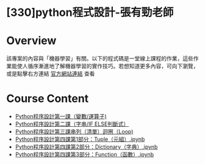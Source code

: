 # [330]python程式設計-張有勁老師
# Overview
該專案的內容與「機器學習」有關。以下的程式碼是一堂線上課程的作業，這些作業能使人循序漸進地了解機器學習的實作技巧。若想知道更多內容，可向下瀏覽，或是點擊右方連結 [官方網站連結](https://ai100-4.cupoy.com/) 查看
>
# Course Content

- [Python程序設計第一課（變數/運算子)](https://github.com/inwater0929/-330-python---/blob/master/Python%20%E7%A8%8B%E5%BC%8F%E8%A8%AD%E8%A8%88%20%E7%AC%AC%E4%B8%80%E8%AA%B2%EF%BC%88%E8%AE%8A%E6%95%B8%E3%80%81%E9%81%8B%E7%AE%97%E5%AD%90%EF%BC%89.ipynb)
- [Python程序設計第二課（字串/IF ELSE判斷式）](https://github.com/inwater0929/-330-python---/blob/master/Python%20%E7%A8%8B%E5%BC%8F%E8%A8%AD%E8%A8%88%20%E7%AC%AC%E4%BA%8C%E8%AA%B2%EF%BC%88%E5%AD%97%E4%B8%B2%E3%80%81IF%20ELSE%20%E5%88%A4%E6%96%B7%E5%BC%8F%EF%BC%89.ipynb)
- [Python程序設計第三課串列（清單）迴圈（Loop)](https://github.com/inwater0929/-330-python---/blob/master/Python%20%E7%A8%8B%E5%BC%8F%E8%A8%AD%E8%A8%88%20%E7%AC%AC%E4%B8%89%E8%AA%B2%20%E4%B8%B2%E5%88%97%20(List)%20%E8%BF%B4%E5%9C%88%20(Loop).ipynb)
- [Python程序設計第四課第1部分：Tuple（元組）.ipynb](https://github.com/inwater0929/-330-python---/blob/master/Python%20%E7%A8%8B%E5%BC%8F%E8%A8%AD%E8%A8%88%20%E7%AC%AC%E5%9B%9B%E8%AA%B2%20Part%201%EF%BC%9ATuple%EF%BC%88%E5%85%83%E7%B5%84%EF%BC%89.ipynb)
- [Python程序設計第四課第2部分：Dictionary（字典）.ipynb](https://github.com/inwater0929/-330-python---/blob/master/Python%20%E7%A8%8B%E5%BC%8F%E8%A8%AD%E8%A8%88%20%E7%AC%AC%E5%9B%9B%E8%AA%B2%20Part%202%EF%BC%9ADictionary%EF%BC%88%E5%AD%97%E5%85%B8%EF%BC%89.ipynb)
- [Python程序設計第四課第3部分：Function（函數）.ipynb
](https://github.com/inwater0929/-330-python---/blob/master/Python%20%E7%A8%8B%E5%BC%8F%E8%A8%AD%E8%A8%88%20%E7%AC%AC%E5%9B%9B%E8%AA%B2%20Part%203%EF%BC%9AFunction%EF%BC%88%E5%87%BD%E6%95%B8%EF%BC%89.ipynb)
